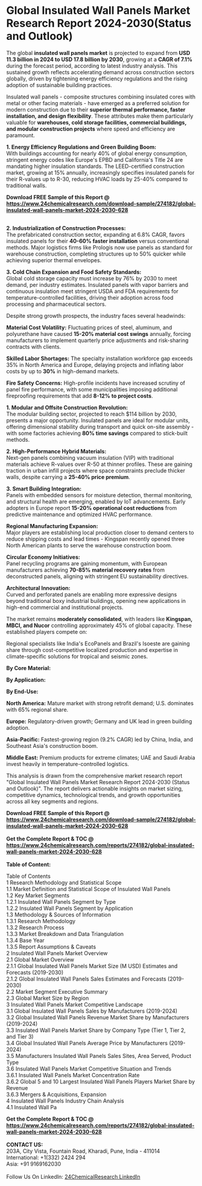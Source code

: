 <h1>Global Insulated Wall Panels Market Research Report 2024-2030(Status and Outlook)</h1><p>The global <strong>insulated wall panels market</strong> is projected to expand from <strong>USD 11.3 billion in 2024 to USD 17.8 billion by 2030</strong>, growing at a <strong>CAGR of 7.1%</strong> during the forecast period, according to latest industry analysis. This sustained growth reflects accelerating demand across construction sectors globally, driven by tightening energy efficiency regulations and the rising adoption of sustainable building practices.</p><p>Insulated wall panels - composite structures combining insulated cores with metal or other facing materials - have emerged as a preferred solution for modern construction due to their <strong>superior thermal performance, faster installation, and design flexibility</strong>. These attributes make them particularly valuable for <strong>warehouses, cold storage facilities, commercial buildings, and modular construction projects</strong> where speed and efficiency are paramount.</p><p><strong>1. Energy Efficiency Regulations and Green Building Boom:</strong><br>
With buildings accounting for nearly 40% of global energy consumption, stringent energy codes like Europe's EPBD and California's Title 24 are mandating higher insulation standards. The LEED-certified construction market, growing at 15% annually, increasingly specifies insulated panels for their R-values up to R-30, reducing HVAC loads by 25-40% compared to traditional walls.</p><div><b>Download FREE Sample of this Report @ 
            <a href="https://www.24chemicalresearch.com/download-sample/274182/global-insulated-wall-panels-market-2024-2030-628">
            https://www.24chemicalresearch.com/download-sample/274182/global-insulated-wall-panels-market-2024-2030-628</a></b></div><br><p><strong>2. Industrialization of Construction Processes:</strong><br>
The prefabricated construction sector, expanding at 6.8% CAGR, favors insulated panels for their <strong>40-60% faster installation</strong> versus conventional methods. Major logistics firms like Prologis now use panels as standard for warehouse construction, completing structures up to 50% quicker while achieving superior thermal envelopes.</p><p><strong>3. Cold Chain Expansion and Food Safety Standards:</strong><br>
Global cold storage capacity must increase by 76% by 2030 to meet demand, per industry estimates. Insulated panels with vapor barriers and continuous insulation meet stringent USDA and FDA requirements for temperature-controlled facilities, driving their adoption across food processing and pharmaceutical sectors.</p><p>Despite strong growth prospects, the industry faces several headwinds:</p><p><strong>Material Cost Volatility:</strong> Fluctuating prices of steel, aluminum, and polyurethane have caused <strong>15-20% material cost swings</strong> annually, forcing manufacturers to implement quarterly price adjustments and risk-sharing contracts with clients.</p><p><strong>Skilled Labor Shortages:</strong> The specialty installation workforce gap exceeds 35% in North America and Europe, delaying projects and inflating labor costs by up to <strong>30%</strong> in high-demand markets.</p><p><strong>Fire Safety Concerns:</strong> High-profile incidents have increased scrutiny of panel fire performance, with some municipalities imposing additional fireproofing requirements that add <strong>8-12% to project costs</strong>.</p><p><strong>1. Modular and Offsite Construction Revolution:</strong><br>
The modular building sector, projected to reach $114 billion by 2030, presents a major opportunity. Insulated panels are ideal for modular units, offering dimensional stability during transport and quick on-site assembly - with some factories achieving <strong>80% time savings</strong> compared to stick-built methods.</p><p><strong>2. High-Performance Hybrid Materials:</strong><br>
Next-gen panels combining vacuum insulation (VIP) with traditional materials achieve R-values over R-50 at thinner profiles. These are gaining traction in urban infill projects where space constraints preclude thicker walls, despite carrying a <strong>25-40% price premium</strong>.</p><p><strong>3. Smart Building Integration:</strong><br>
Panels with embedded sensors for moisture detection, thermal monitoring, and structural health are emerging, enabled by IoT advancements. Early adopters in Europe report <strong>15-20% operational cost reductions</strong> from predictive maintenance and optimized HVAC performance.</p><p><strong>Regional Manufacturing Expansion:</strong><br>
	Major players are establishing local production closer to demand centers to reduce shipping costs and lead times - Kingspan recently opened three North American plants to serve the warehouse construction boom.</p><p><strong>Circular Economy Initiatives:</strong><br>
	Panel recycling programs are gaining momentum, with European manufacturers achieving <strong>70-85% material recovery rates</strong> from deconstructed panels, aligning with stringent EU sustainability directives.</p><p><strong>Architectural Innovation:</strong><br>
	Curved and perforated panels are enabling more expressive designs beyond traditional boxy industrial buildings, opening new applications in high-end commercial and institutional projects.</p><p>The market remains <strong>moderately consolidated</strong>, with leaders like <strong>Kingspan, MBCI, and Nucor</strong> controlling approximately 45% of global capacity. These established players compete on:</p><p>Regional specialists like India's EcoPanels and Brazil's Isoeste are gaining share through cost-competitive localized production and expertise in climate-specific solutions for tropical and seismic zones.</p><p><strong>By Core Material:</strong></p><p><strong>By Application:</strong></p><p><strong>By End-Use:</strong></p><p><strong>North America:</strong> Mature market with strong retrofit demand; U.S. dominates with 65% regional share.</p><p><strong>Europe:</strong> Regulatory-driven growth; Germany and UK lead in green building adoption.</p><p><strong>Asia-Pacific:</strong> Fastest-growing region (9.2% CAGR) led by China, India, and Southeast Asia's construction boom.</p><p><strong>Middle East:</strong> Premium products for extreme climates; UAE and Saudi Arabia invest heavily in temperature-controlled logistics.</p><p>This analysis is drawn from the comprehensive market research report "Global Insulated Wall Panels Market Research Report 2024-2030 (Status and Outlook)". The report delivers actionable insights on market sizing, competitive dynamics, technological trends, and growth opportunities across all key segments and regions.</p><div><b>Download FREE Sample of this Report @ 
            <a href="https://www.24chemicalresearch.com/download-sample/274182/global-insulated-wall-panels-market-2024-2030-628">
            https://www.24chemicalresearch.com/download-sample/274182/global-insulated-wall-panels-market-2024-2030-628</a></b></div><br><div><b>Get the Complete Report & TOC @ 
            <a href="https://www.24chemicalresearch.com/reports/274182/global-insulated-wall-panels-market-2024-2030-628">
            https://www.24chemicalresearch.com/reports/274182/global-insulated-wall-panels-market-2024-2030-628</a></b></div><br>
            <b>Table of Content:</b><p>Table of Contents<br />
1 Research Methodology and Statistical Scope<br />
1.1 Market Definition and Statistical Scope of Insulated Wall Panels<br />
1.2 Key Market Segments<br />
1.2.1 Insulated Wall Panels Segment by Type<br />
1.2.2 Insulated Wall Panels Segment by Application<br />
1.3 Methodology & Sources of Information<br />
1.3.1 Research Methodology<br />
1.3.2 Research Process<br />
1.3.3 Market Breakdown and Data Triangulation<br />
1.3.4 Base Year<br />
1.3.5 Report Assumptions & Caveats<br />
2 Insulated Wall Panels Market Overview<br />
2.1 Global Market Overview<br />
2.1.1 Global Insulated Wall Panels Market Size (M USD) Estimates and Forecasts (2019-2030)<br />
2.1.2 Global Insulated Wall Panels Sales Estimates and Forecasts (2019-2030)<br />
2.2 Market Segment Executive Summary<br />
2.3 Global Market Size by Region<br />
3 Insulated Wall Panels Market Competitive Landscape<br />
3.1 Global Insulated Wall Panels Sales by Manufacturers (2019-2024)<br />
3.2 Global Insulated Wall Panels Revenue Market Share by Manufacturers (2019-2024)<br />
3.3 Insulated Wall Panels Market Share by Company Type (Tier 1, Tier 2, and Tier 3)<br />
3.4 Global Insulated Wall Panels Average Price by Manufacturers (2019-2024)<br />
3.5 Manufacturers Insulated Wall Panels Sales Sites, Area Served, Product Type<br />
3.6 Insulated Wall Panels Market Competitive Situation and Trends<br />
3.6.1 Insulated Wall Panels Market Concentration Rate<br />
3.6.2 Global 5 and 10 Largest Insulated Wall Panels Players Market Share by Revenue<br />
3.6.3 Mergers & Acquisitions, Expansion<br />
4 Insulated Wall Panels Industry Chain Analysis<br />
4.1 Insulated Wall Pa</p><div><b>Get the Complete Report & TOC @ 
            <a href="https://www.24chemicalresearch.com/reports/274182/global-insulated-wall-panels-market-2024-2030-628">
            https://www.24chemicalresearch.com/reports/274182/global-insulated-wall-panels-market-2024-2030-628</a></b></div><br><b>CONTACT US:</b><br>
            203A, City Vista, Fountain Road, Kharadi, Pune, India - 411014<br>
            International: +1(332) 2424 294<br>
            Asia: +91 9169162030 <br><br>
            Follow Us On LinkedIn: <a href="https://www.linkedin.com/company/24chemicalresearch/">24ChemicalResearch LinkedIn</a>